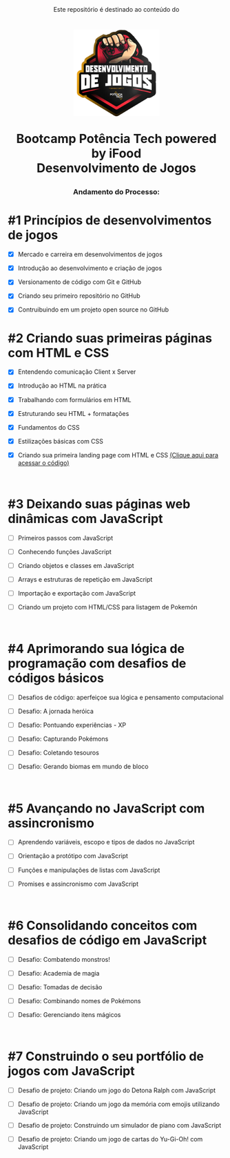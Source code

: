 <div align="center">
Este repositório é destinado ao conteúdo do 



<h1><img height="200vh" src="imagens/logo.png">

Bootcamp Potência Tech powered by iFood <br/> Desenvolvimento de Jogos</h1>

<h3> Andamento do Processo:</h3>


</div>

# #1 Princípios de desenvolvimentos de jogos

  - [x] Mercado e carreira em desenvolvimentos de jogos

  - [x] Introdução ao desenvolvimento e criação de jogos

  - [x] Versionamento de código com Git e GitHub

  - [x] Criando seu primeiro repositório no GitHub

  - [x] Contruibuindo em um projeto open source no GitHub


# #2 Criando suas primeiras páginas com HTML e CSS

  - [x] Entendendo comunicação Client x Server

  - [x] Introdução ao HTML na prática

  - [x] Trabalhando com formulários em HTML

  - [x] Estruturando seu HTML + formatações

  - [x] Fundamentos do CSS

  - [x] Estilizações básicas com CSS
  
  - [x] Criando sua primeira landing page com HTML e CSS [(Clique aqui para acessar o código)](https://github.com/amandaiscoding/bootcamp-potencia-tech-powered-by-ifood/tree/main/landing-page)

  <br/>

# #3 Deixando suas páginas web dinâmicas com JavaScript

  - [ ] Primeiros passos com JavaScript

  - [ ] Conhecendo funções JavaScript

  - [ ] Criando objetos e classes em JavaScript

  - [ ] Arrays e estruturas de repetição em JavaScript

  - [ ] Importação e exportação com JavaScript

  - [ ] Criando um projeto com HTML/CSS para listagem de Pokemón

  <br/>

# #4 Aprimorando sua lógica de programação com desafios de códigos básicos

  - [ ] Desafios de código: aperfeiçoe sua lógica e pensamento computacional

  - [ ] Desafio: A jornada heróica

  - [ ] Desafio: Pontuando experiências - XP

  - [ ] Desafio: Capturando Pokémons
  
  - [ ] Desafio: Coletando tesouros

  - [ ] Desafio: Gerando biomas em mundo de bloco

 <br/>

# #5 Avançando no JavaScript com assincronismo

  - [ ] Aprendendo variáveis, escopo e tipos de dados no JavaScript

  - [ ] Orientação a protótipo com JavaScript

  - [ ] Funções e manipulações de listas com JavaScript

  - [ ] Promises e assincronismo com JavaScript
  
 <br/>

# #6 Consolidando conceitos com desafios de código em JavaScript

  - [ ] Desafio: Combatendo monstros!

  - [ ] Desafio: Academia de magia

  - [ ] Desafio: Tomadas de decisão

  - [ ] Desafio: Combinando nomes de Pokémons

  - [ ] Desafio: Gerenciando itens mágicos

 <br/>

# #7 Construindo o seu portfólio de jogos com JavaScript

  - [ ] Desafio de projeto: Criando um jogo do Detona Ralph com JavaScript

  - [ ] Desafio de projeto: Criando um jogo da memória com emojis utilizando JavaScript

  - [ ] Desafio de projeto: Construindo um simulador de piano com JavaScript

  - [ ] Desafio de projeto: Criando um jogo de cartas do Yu-Gi-Oh! com JavaScript


 <br/>
